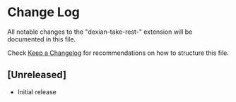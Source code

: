 # Change Log

All notable changes to the "dexian-take-rest-" extension will be documented in this file.

Check [Keep a Changelog](http://keepachangelog.com/) for recommendations on how to structure this file.

## [Unreleased]

- Initial release